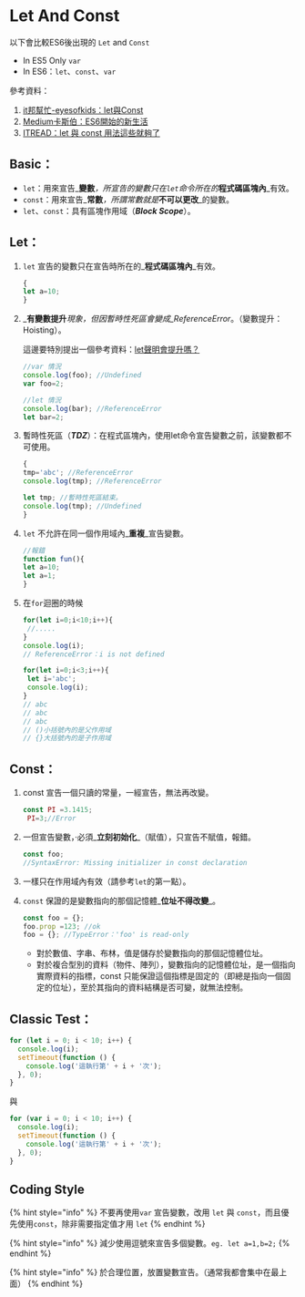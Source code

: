 # Let And Const

以下會比較ES6後出現的 `Let` and `Const`

* In ES5 Only `var` 
* In ES6：`let`、`const`、`var`

參考資料：

1. [it邦幫忙-eyesofkids：let與Const](https://ithelp.ithome.com.tw/articles/10185142) 
2. [Medium卡斯伯：ES6開始的新生活](https://wcc723.github.io/javascript/2017/12/20/javascript-es6-let-const/) 
3. [ITREAD：let 與 const 用法這些就夠了](https://www.itread01.com/xpyqp.html)

## Basic：

* `let`：用來宣告_**變數**_，所宣告的變數只在`let`命令所在的_**程式碼區塊內**_有效。 
* `const`：用來宣告_**常數**_，所謂常數就是_**不可以更改**_的變數。 
* `let`、`const`：具有區塊作用域（_**Block Scope**_）。

## Let：

1. `let` 宣告的變數只在宣告時所在的_**程式碼區塊內**_有效。  


   ```javascript
   {
   let a=10;
   }
   ```

2. _**有變數提升**_現象，但因暫時性死區會變成_ReferenceError_。（變數提升：Hoisting）。  
  
   這邊要特別提出一個參考資料：[let聲明會提升嗎？](https://zhuanlan.zhihu.com/p/27558914)  


   ```javascript
   //var 情況
   console.log(foo); //Undefined
   var foo=2;

   //let 情況
   console.log(bar); //ReferenceError
   let bar=2;
   ```

3. 暫時性死區（_**TDZ**_）：在程式區塊內，使用let命令宣告變數之前，該變數都不可使用。  


   ```javascript
   {
   tmp='abc'; //ReferenceError
   console.log(tmp); //ReferenceError

   let tmp; //暫時性死區結束。
   console.log(tmp); //Undefined
   }
   ```

4. `let` 不允許在同一個作用域內_**重複**_宣告變數。  


   ```javascript
   //報錯
   function fun(){
   let a=10;
   let a=1;
   }
   ```

5. 在`for`迴圈的時候  


   ```javascript
   for(let i=0;i<10;i++){
    //.....
   }
   console.log(i);
   // ReferenceError：i is not defined
   ```

   ```javascript
   for(let i=0;i<3;i++){
    let i='abc';
    console.log(i);
   }
   // abc
   // abc
   // abc
   // ()小括號內的是父作用域
   // {}大括號內的是子作用域
   ```

## Const：

1. const 宣告一個只讀的常量，一經宣告，無法再改變。  


   ```javascript
   const PI =3.1415;
    PI=3;//Error
   ```

2. 一但宣告變數，·必須_**立刻初始化**_（賦值），只宣告不賦值，報錯。  


   ```javascript
   const foo;
   //SyntaxError: Missing initializer in const declaration
   ```

3. 一樣只在作用域內有效（請參考`let`的第一點）。 
4. `const` 保證的是變數指向的那個記憶體_**位址不得改變**_。  


   ```javascript
   const foo = {};
   foo.prop =123; //ok
   foo = {}; //TypeError：'foo' is read-only
   ```

   * 對於數值、字串、布林，值是儲存於變數指向的那個記憶體位址。 
   * 對於複合型別的資料（物件、陣列），變數指向的記憶體位址，是一個指向實際資料的指標，const 只能保證這個指標是固定的（即總是指向一個固定的位址），至於其指向的資料結構是否可變，就無法控制。

## Classic Test：

```javascript
for (let i = 0; i < 10; i++) {
  console.log(i);
  setTimeout(function () {
    console.log('這執行第' + i + '次');
  }, 0);
}
```

與

```javascript
for (var i = 0; i < 10; i++) {
  console.log(i);
  setTimeout(function () {
    console.log('這執行第' + i + '次');
  }, 0);
}
```

## Coding Style

{% hint style="info" %}
不要再使用`var` 宣告變數，改用 `let` 與 `const`，而且優先使用`const`，除非需要指定值才用 `let`
{% endhint %}

{% hint style="info" %}
減少使用逗號來宣告多個變數。`eg. let a=1,b=2;`
{% endhint %}

{% hint style="info" %}
於合理位置，放置變數宣告。（通常我都會集中在最上面）
{% endhint %}













